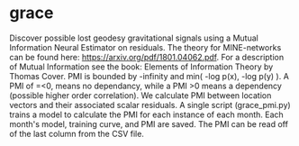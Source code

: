 # grace

Discover possible lost geodesy gravitational signals using a Mutual Information Neural Estimator on residuals. The theory for MINE-networks can be found here: https://arxiv.org/pdf/1801.04062.pdf. For a description of Mutual Information see the book: Elements of Information Theory by Thomas Cover. PMI is bounded by -infinity and min( -log p(x), -log p(y) ). A PMI of =<0, means no dependancy, while a PMI >0 means a dependency (possible higher order correlation). We calculate PMI between location vectors and their associated scalar residuals. A single script (grace_pmi.py) trains a model to calculate the PMI for each instance of each month. Each month's model, training curve, and PMI are saved. The PMI can be read off of the last column from the CSV file.